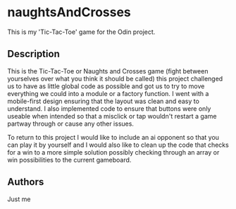 # naughtsAndCrosses

This is my 'Tic-Tac-Toe' game for the Odin project.

## Description

This is the Tic-Tac-Toe or Naughts and Crosses game (fight between yourselves over what you think it should be called) this project challenged us to have as little global code as possible and got us to try to move everything we could into a module or a factory function. I went with a mobile-first design ensuring that the layout was clean and easy to understand. I also implemented code to ensure that buttons were only useable when intended so that a misclick or tap wouldn't restart a game partway through or cause any other issues. 

To return to this project I would like to include an ai opponent so that you can play it by yourself and I would also like to clean up the code that checks for a win to a more simple solution possibly checking through an array or win possibilities to the current gameboard.

## Authors

Just me
